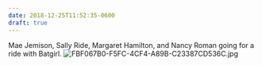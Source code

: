 ```yaml
---
date: 2018-12-25T11:52:35-0600
draft: true
---
```




Mae Jemison, Sally Ride, Margaret Hamilton, and Nancy Roman going for a ride with Batgirl. ![FBF067B0-F5FC-4CF4-A89B-C23387CD536C.jpg](http://ianwhitney.micro.blog/uploads/2018/2f40e7b9f0.jpg)



